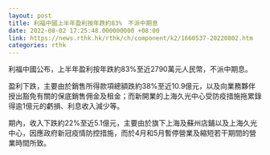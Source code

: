 ```yaml
---
layout: post
title: 利福中國上半年盈利按年跌約83%　不派中期息
date: 2022-08-02 17:25:48.000000000 +08:00
link: https://news.rthk.hk/rthk/ch/component/k2/1660537-20220802.htm
categories: rthk
---
```


利福中國公布，上半年盈利按年跌約83%至近2790萬元人民幣，不派中期息。

盈利下跌，主要由於銷售所得款項總額跌約38%至近10.9億元，以及向業務夥伴授出豁免有關的保底銷售佣金及租金；而新開業的上海久光中心受防疫措施拖累錄得逾1億元的虧損、利息收入減少等。

期內，收入下跌約22%至近5.1億元，主要由於旗下上海及蘇州店鋪以及上海久光中心，因應政府新冠疫情防控措施，而於4月和5月暫停營業及縮短若干期間的營業時間所致。
